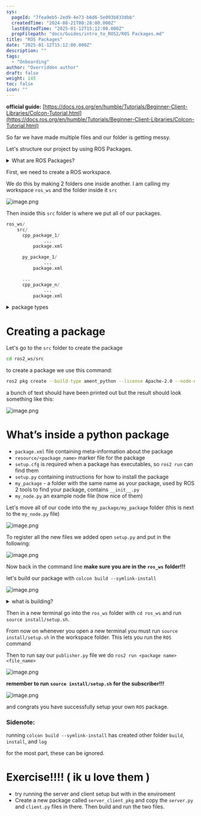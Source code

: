 ```yaml
---
sys:
  pageId: "7fea9eb5-2ed9-4e73-b6d6-5e093b833dbb"
  createdTime: "2024-08-21T00:28:00.000Z"
  lastEditedTime: "2025-01-12T15:12:00.000Z"
  propFilepath: "docs/Guides/intro_to_ROS2/ROS Packages.md"
title: "ROS Packages"
date: "2025-01-12T15:12:00.000Z"
description: ""
tags:
  - "Onboarding"
author: "Overridden author"
draft: false
weight: 145
toc: false
icon: ""
---
```


**official guide:** [https://docs.ros.org/en/humble/Tutorials/Beginner-Client-Libraries/Colcon-Tutorial.html](https://docs.ros.org/en/humble/Tutorials/Beginner-Client-Libraries/Colcon-Tutorial.html)

So far we have made multiple files and our folder is getting messy.

Let's structure our project by using ROS Packages.

<details>

<summary>What are ROS Packages?</summary>

ROS Packages are, as the name implies, packages of code that are highly sharable between ROS developers.

They consist of a folder, `package.xml` file, and source code

```python
      cpp_package_1/
		      ... imagine much code files here ..
          package.xml
```

</details>

First, we need to create a ROS workspace.

We do this by making 2 folders one inside another. I am calling my workspace `ros_ws` and the folder inside it `src`

![image.png](https://prod-files-secure.s3.us-west-2.amazonaws.com/d518164a-d88e-44d1-a4ee-3adb3bd8bce0/70706947-fd18-4537-a67b-e12946812d31/image.png?X-Amz-Algorithm=AWS4-HMAC-SHA256&X-Amz-Content-Sha256=UNSIGNED-PAYLOAD&X-Amz-Credential=ASIAZI2LB466VD7VMUDQ%2F20250213%2Fus-west-2%2Fs3%2Faws4_request&X-Amz-Date=20250213T160949Z&X-Amz-Expires=3600&X-Amz-Security-Token=IQoJb3JpZ2luX2VjEPD%2F%2F%2F%2F%2F%2F%2F%2F%2F%2FwEaCXVzLXdlc3QtMiJGMEQCIETg2ztm5o4t4GYZPnPU16qDaqeMr5pdvbaXT51emOKxAiAD7XAAwHLLe4zP1WDeqJd4hhGRS3Wsc46AtgaepposUyr%2FAwgZEAAaDDYzNzQyMzE4MzgwNSIMvSuc4kcSJ2BV28wIKtwDCkSJBYiV1IQt0%2FiSXoXgINIm80XvLBVWSUMDmKFynDNdy6GrWIme54bTHeQ7Oo8CrJTJaUkv9%2F1r8M4eqWGkA6RAxbi8Zx5FK2zdPMFTcRE3MYa15bYL%2FQN2%2Fj%2Fnp6k%2BsPswZamsvLCRUznSxdnO6HmHW4etBkkVxd78iFalAeCIutxwzBSuC1YkeqntBsWKYeAX%2FYL91cjHHUCIakS%2Fcga7cTwEEDgyhrj%2F%2BqYWyGigCBWg%2Fu9DJ66uXSFECJ6EPzy7wkbMIPeWhB32ci0GPT0BV7ziV4O8%2FX075kywahqOO1OMmnK1RCXLCQ9RSbMzD3OGmUcK1earqn8mtP%2FZ6uz2PWP%2BwZo8c17Hlre4H85Jmmc6yzxKuWFi2Y8o366AvYLc9HzDFtol9G%2B2ZZ9WkLp3ARz6ldQOsaba%2B6ha%2Ft0j9HtyRRTfDXm6tavgqhdrPcIIT46nPSZ5tmnRU5a%2FxQXCGn6uyVe7qouBXmwvwh0C7tgz5xGDXZy7sRP%2BrFfqmc56FOG8NqaMJEZAc6ww%2BdrwuRCEsrsyqJLAGiM2AaH2QLkxaSCmlmmKcfc2d4FjoS8NpUm5zz9zQdxLRu4pkDBm5rZH359OpBkPmFIWzJsnqtr%2F28RNLCnmdYIwhp64vQY6pgFkz%2FknFByvLFbQYXCsHCSPad0MrrOZyRYWxVGwhOvbKHbBZ%2BWvYGrA48r8U4EgwcpywPUDHRfXXOyMsO9UI%2FHpC4rK9Wo8IsMTHil6wzBEjaKay0TvWiXq4WovjdiqaNtZEF6aDtPz5vdy0WPH3SNxYitBxtPM25eO5wQUij02%2BAIyehW%2BNnqoKoUzoXCfgL41IGDFztO2U00jmb3kiC1Jqt%2By3BX4&X-Amz-Signature=ea79be6fa99d575c34011f1aa83797225118ccf56cc95e9aa8cd68fa579c3e6a&X-Amz-SignedHeaders=host&x-id=GetObject)

Then inside this `src` folder is where we put all of our packages.

```python
ros_ws/
    src/
      cpp_package_1/
		      ...
          package.xml

      py_package_1/
		      ...
          package.xml

      ...
      cpp_package_n/
		      ...
          package.xml

```

<details>

<summary>package types</summary>

packages can be either `C++` or python.

the intern file structure is different for each but for this guide we will stick to creating python packages

</details>

# Creating a package

Let's go to the `src` folder to create the package

```bash
cd ros2_ws/src
```

to create a package we use this command:

```bash
ros2 pkg create --build-type ament_python --license Apache-2.0 --node-name my_node my_package
```

a bunch of text should have been printed out but the result should look something like this:

![image.png](https://prod-files-secure.s3.us-west-2.amazonaws.com/d518164a-d88e-44d1-a4ee-3adb3bd8bce0/e6cf1e3f-8512-4a3e-b131-079f800bf3e8/image.png?X-Amz-Algorithm=AWS4-HMAC-SHA256&X-Amz-Content-Sha256=UNSIGNED-PAYLOAD&X-Amz-Credential=ASIAZI2LB466VD7VMUDQ%2F20250213%2Fus-west-2%2Fs3%2Faws4_request&X-Amz-Date=20250213T160949Z&X-Amz-Expires=3600&X-Amz-Security-Token=IQoJb3JpZ2luX2VjEPD%2F%2F%2F%2F%2F%2F%2F%2F%2F%2FwEaCXVzLXdlc3QtMiJGMEQCIETg2ztm5o4t4GYZPnPU16qDaqeMr5pdvbaXT51emOKxAiAD7XAAwHLLe4zP1WDeqJd4hhGRS3Wsc46AtgaepposUyr%2FAwgZEAAaDDYzNzQyMzE4MzgwNSIMvSuc4kcSJ2BV28wIKtwDCkSJBYiV1IQt0%2FiSXoXgINIm80XvLBVWSUMDmKFynDNdy6GrWIme54bTHeQ7Oo8CrJTJaUkv9%2F1r8M4eqWGkA6RAxbi8Zx5FK2zdPMFTcRE3MYa15bYL%2FQN2%2Fj%2Fnp6k%2BsPswZamsvLCRUznSxdnO6HmHW4etBkkVxd78iFalAeCIutxwzBSuC1YkeqntBsWKYeAX%2FYL91cjHHUCIakS%2Fcga7cTwEEDgyhrj%2F%2BqYWyGigCBWg%2Fu9DJ66uXSFECJ6EPzy7wkbMIPeWhB32ci0GPT0BV7ziV4O8%2FX075kywahqOO1OMmnK1RCXLCQ9RSbMzD3OGmUcK1earqn8mtP%2FZ6uz2PWP%2BwZo8c17Hlre4H85Jmmc6yzxKuWFi2Y8o366AvYLc9HzDFtol9G%2B2ZZ9WkLp3ARz6ldQOsaba%2B6ha%2Ft0j9HtyRRTfDXm6tavgqhdrPcIIT46nPSZ5tmnRU5a%2FxQXCGn6uyVe7qouBXmwvwh0C7tgz5xGDXZy7sRP%2BrFfqmc56FOG8NqaMJEZAc6ww%2BdrwuRCEsrsyqJLAGiM2AaH2QLkxaSCmlmmKcfc2d4FjoS8NpUm5zz9zQdxLRu4pkDBm5rZH359OpBkPmFIWzJsnqtr%2F28RNLCnmdYIwhp64vQY6pgFkz%2FknFByvLFbQYXCsHCSPad0MrrOZyRYWxVGwhOvbKHbBZ%2BWvYGrA48r8U4EgwcpywPUDHRfXXOyMsO9UI%2FHpC4rK9Wo8IsMTHil6wzBEjaKay0TvWiXq4WovjdiqaNtZEF6aDtPz5vdy0WPH3SNxYitBxtPM25eO5wQUij02%2BAIyehW%2BNnqoKoUzoXCfgL41IGDFztO2U00jmb3kiC1Jqt%2By3BX4&X-Amz-Signature=77f6b5b178e1d19ef54de3ae17fd8bd931a1f60f4d186cef5344d4e842fc4ef7&X-Amz-SignedHeaders=host&x-id=GetObject)

# What’s inside a python package

- `package.xml` file containing meta-information about the package
- `resource/<package_name>` marker file for the package
- `setup.cfg` is required when a package has executables, so `ros2 run` can find them
- `setup.py` containing instructions for how to install the package
- `my_package` - a folder with the same name as your package, used by ROS 2 tools to find your package, contains `__init__.py`
- `my_node.py` an example node file (how nice of them)

Let's move all of our code into the `my_package/my_package` folder (this is next to the `my_node.py` file)

![image.png](https://prod-files-secure.s3.us-west-2.amazonaws.com/d518164a-d88e-44d1-a4ee-3adb3bd8bce0/9ce58f11-0da9-4d3e-b86d-506a9685d378/image.png?X-Amz-Algorithm=AWS4-HMAC-SHA256&X-Amz-Content-Sha256=UNSIGNED-PAYLOAD&X-Amz-Credential=ASIAZI2LB466VD7VMUDQ%2F20250213%2Fus-west-2%2Fs3%2Faws4_request&X-Amz-Date=20250213T160949Z&X-Amz-Expires=3600&X-Amz-Security-Token=IQoJb3JpZ2luX2VjEPD%2F%2F%2F%2F%2F%2F%2F%2F%2F%2FwEaCXVzLXdlc3QtMiJGMEQCIETg2ztm5o4t4GYZPnPU16qDaqeMr5pdvbaXT51emOKxAiAD7XAAwHLLe4zP1WDeqJd4hhGRS3Wsc46AtgaepposUyr%2FAwgZEAAaDDYzNzQyMzE4MzgwNSIMvSuc4kcSJ2BV28wIKtwDCkSJBYiV1IQt0%2FiSXoXgINIm80XvLBVWSUMDmKFynDNdy6GrWIme54bTHeQ7Oo8CrJTJaUkv9%2F1r8M4eqWGkA6RAxbi8Zx5FK2zdPMFTcRE3MYa15bYL%2FQN2%2Fj%2Fnp6k%2BsPswZamsvLCRUznSxdnO6HmHW4etBkkVxd78iFalAeCIutxwzBSuC1YkeqntBsWKYeAX%2FYL91cjHHUCIakS%2Fcga7cTwEEDgyhrj%2F%2BqYWyGigCBWg%2Fu9DJ66uXSFECJ6EPzy7wkbMIPeWhB32ci0GPT0BV7ziV4O8%2FX075kywahqOO1OMmnK1RCXLCQ9RSbMzD3OGmUcK1earqn8mtP%2FZ6uz2PWP%2BwZo8c17Hlre4H85Jmmc6yzxKuWFi2Y8o366AvYLc9HzDFtol9G%2B2ZZ9WkLp3ARz6ldQOsaba%2B6ha%2Ft0j9HtyRRTfDXm6tavgqhdrPcIIT46nPSZ5tmnRU5a%2FxQXCGn6uyVe7qouBXmwvwh0C7tgz5xGDXZy7sRP%2BrFfqmc56FOG8NqaMJEZAc6ww%2BdrwuRCEsrsyqJLAGiM2AaH2QLkxaSCmlmmKcfc2d4FjoS8NpUm5zz9zQdxLRu4pkDBm5rZH359OpBkPmFIWzJsnqtr%2F28RNLCnmdYIwhp64vQY6pgFkz%2FknFByvLFbQYXCsHCSPad0MrrOZyRYWxVGwhOvbKHbBZ%2BWvYGrA48r8U4EgwcpywPUDHRfXXOyMsO9UI%2FHpC4rK9Wo8IsMTHil6wzBEjaKay0TvWiXq4WovjdiqaNtZEF6aDtPz5vdy0WPH3SNxYitBxtPM25eO5wQUij02%2BAIyehW%2BNnqoKoUzoXCfgL41IGDFztO2U00jmb3kiC1Jqt%2By3BX4&X-Amz-Signature=b230d25aed8e8bba914f5e1fcafc6e61927ec0260cd5e14fc6699e54e882a9a7&X-Amz-SignedHeaders=host&x-id=GetObject)

To register all the new files we added open `setup.py` and put in the following:

![image.png](https://prod-files-secure.s3.us-west-2.amazonaws.com/d518164a-d88e-44d1-a4ee-3adb3bd8bce0/1cd7c262-4cae-4496-9d75-c178537d24a2/image.png?X-Amz-Algorithm=AWS4-HMAC-SHA256&X-Amz-Content-Sha256=UNSIGNED-PAYLOAD&X-Amz-Credential=ASIAZI2LB466VD7VMUDQ%2F20250213%2Fus-west-2%2Fs3%2Faws4_request&X-Amz-Date=20250213T160949Z&X-Amz-Expires=3600&X-Amz-Security-Token=IQoJb3JpZ2luX2VjEPD%2F%2F%2F%2F%2F%2F%2F%2F%2F%2FwEaCXVzLXdlc3QtMiJGMEQCIETg2ztm5o4t4GYZPnPU16qDaqeMr5pdvbaXT51emOKxAiAD7XAAwHLLe4zP1WDeqJd4hhGRS3Wsc46AtgaepposUyr%2FAwgZEAAaDDYzNzQyMzE4MzgwNSIMvSuc4kcSJ2BV28wIKtwDCkSJBYiV1IQt0%2FiSXoXgINIm80XvLBVWSUMDmKFynDNdy6GrWIme54bTHeQ7Oo8CrJTJaUkv9%2F1r8M4eqWGkA6RAxbi8Zx5FK2zdPMFTcRE3MYa15bYL%2FQN2%2Fj%2Fnp6k%2BsPswZamsvLCRUznSxdnO6HmHW4etBkkVxd78iFalAeCIutxwzBSuC1YkeqntBsWKYeAX%2FYL91cjHHUCIakS%2Fcga7cTwEEDgyhrj%2F%2BqYWyGigCBWg%2Fu9DJ66uXSFECJ6EPzy7wkbMIPeWhB32ci0GPT0BV7ziV4O8%2FX075kywahqOO1OMmnK1RCXLCQ9RSbMzD3OGmUcK1earqn8mtP%2FZ6uz2PWP%2BwZo8c17Hlre4H85Jmmc6yzxKuWFi2Y8o366AvYLc9HzDFtol9G%2B2ZZ9WkLp3ARz6ldQOsaba%2B6ha%2Ft0j9HtyRRTfDXm6tavgqhdrPcIIT46nPSZ5tmnRU5a%2FxQXCGn6uyVe7qouBXmwvwh0C7tgz5xGDXZy7sRP%2BrFfqmc56FOG8NqaMJEZAc6ww%2BdrwuRCEsrsyqJLAGiM2AaH2QLkxaSCmlmmKcfc2d4FjoS8NpUm5zz9zQdxLRu4pkDBm5rZH359OpBkPmFIWzJsnqtr%2F28RNLCnmdYIwhp64vQY6pgFkz%2FknFByvLFbQYXCsHCSPad0MrrOZyRYWxVGwhOvbKHbBZ%2BWvYGrA48r8U4EgwcpywPUDHRfXXOyMsO9UI%2FHpC4rK9Wo8IsMTHil6wzBEjaKay0TvWiXq4WovjdiqaNtZEF6aDtPz5vdy0WPH3SNxYitBxtPM25eO5wQUij02%2BAIyehW%2BNnqoKoUzoXCfgL41IGDFztO2U00jmb3kiC1Jqt%2By3BX4&X-Amz-Signature=2fdae76642f06742b77610ef47a3fa3173f8c5f633023b9bb8752b3526f2d5fd&X-Amz-SignedHeaders=host&x-id=GetObject)

Now back in the command line **make sure you are in the** **`ros_ws`** **folder!!!**

let's build our package with `colcon build --symlink-install`

![image.png](https://prod-files-secure.s3.us-west-2.amazonaws.com/d518164a-d88e-44d1-a4ee-3adb3bd8bce0/2f2a0d27-b173-48fd-b189-5f5c0ce65619/image.png?X-Amz-Algorithm=AWS4-HMAC-SHA256&X-Amz-Content-Sha256=UNSIGNED-PAYLOAD&X-Amz-Credential=ASIAZI2LB466VD7VMUDQ%2F20250213%2Fus-west-2%2Fs3%2Faws4_request&X-Amz-Date=20250213T160949Z&X-Amz-Expires=3600&X-Amz-Security-Token=IQoJb3JpZ2luX2VjEPD%2F%2F%2F%2F%2F%2F%2F%2F%2F%2FwEaCXVzLXdlc3QtMiJGMEQCIETg2ztm5o4t4GYZPnPU16qDaqeMr5pdvbaXT51emOKxAiAD7XAAwHLLe4zP1WDeqJd4hhGRS3Wsc46AtgaepposUyr%2FAwgZEAAaDDYzNzQyMzE4MzgwNSIMvSuc4kcSJ2BV28wIKtwDCkSJBYiV1IQt0%2FiSXoXgINIm80XvLBVWSUMDmKFynDNdy6GrWIme54bTHeQ7Oo8CrJTJaUkv9%2F1r8M4eqWGkA6RAxbi8Zx5FK2zdPMFTcRE3MYa15bYL%2FQN2%2Fj%2Fnp6k%2BsPswZamsvLCRUznSxdnO6HmHW4etBkkVxd78iFalAeCIutxwzBSuC1YkeqntBsWKYeAX%2FYL91cjHHUCIakS%2Fcga7cTwEEDgyhrj%2F%2BqYWyGigCBWg%2Fu9DJ66uXSFECJ6EPzy7wkbMIPeWhB32ci0GPT0BV7ziV4O8%2FX075kywahqOO1OMmnK1RCXLCQ9RSbMzD3OGmUcK1earqn8mtP%2FZ6uz2PWP%2BwZo8c17Hlre4H85Jmmc6yzxKuWFi2Y8o366AvYLc9HzDFtol9G%2B2ZZ9WkLp3ARz6ldQOsaba%2B6ha%2Ft0j9HtyRRTfDXm6tavgqhdrPcIIT46nPSZ5tmnRU5a%2FxQXCGn6uyVe7qouBXmwvwh0C7tgz5xGDXZy7sRP%2BrFfqmc56FOG8NqaMJEZAc6ww%2BdrwuRCEsrsyqJLAGiM2AaH2QLkxaSCmlmmKcfc2d4FjoS8NpUm5zz9zQdxLRu4pkDBm5rZH359OpBkPmFIWzJsnqtr%2F28RNLCnmdYIwhp64vQY6pgFkz%2FknFByvLFbQYXCsHCSPad0MrrOZyRYWxVGwhOvbKHbBZ%2BWvYGrA48r8U4EgwcpywPUDHRfXXOyMsO9UI%2FHpC4rK9Wo8IsMTHil6wzBEjaKay0TvWiXq4WovjdiqaNtZEF6aDtPz5vdy0WPH3SNxYitBxtPM25eO5wQUij02%2BAIyehW%2BNnqoKoUzoXCfgL41IGDFztO2U00jmb3kiC1Jqt%2By3BX4&X-Amz-Signature=c077bcdda41073166442357130189dc6d9095e3728cf35c64d75a2b3fd344f8b&X-Amz-SignedHeaders=host&x-id=GetObject)

<details>

<summary>what is building?</summary>

if you are a CS major at Rose-Hulman you will learn the answer to this in CSSE132

but TLDR; is it combines all the code files into one program that can be run easily 

</details>

Then in a new terminal go into the `ros_ws` folder with `cd ros_ws` and run `source install/setup.sh`. 

From now on whenever you open a new terminal you must run `source install/setup.sh` in the workspace folder. This lets you run the `ROS` command

Then to run say our `publisher.py` file we do `ros2 run <package name> <file_name>`

![image.png](https://prod-files-secure.s3.us-west-2.amazonaws.com/d518164a-d88e-44d1-a4ee-3adb3bd8bce0/4f4b1219-3a44-4632-aa0a-ce3471699f59/image.png?X-Amz-Algorithm=AWS4-HMAC-SHA256&X-Amz-Content-Sha256=UNSIGNED-PAYLOAD&X-Amz-Credential=ASIAZI2LB466VD7VMUDQ%2F20250213%2Fus-west-2%2Fs3%2Faws4_request&X-Amz-Date=20250213T160949Z&X-Amz-Expires=3600&X-Amz-Security-Token=IQoJb3JpZ2luX2VjEPD%2F%2F%2F%2F%2F%2F%2F%2F%2F%2FwEaCXVzLXdlc3QtMiJGMEQCIETg2ztm5o4t4GYZPnPU16qDaqeMr5pdvbaXT51emOKxAiAD7XAAwHLLe4zP1WDeqJd4hhGRS3Wsc46AtgaepposUyr%2FAwgZEAAaDDYzNzQyMzE4MzgwNSIMvSuc4kcSJ2BV28wIKtwDCkSJBYiV1IQt0%2FiSXoXgINIm80XvLBVWSUMDmKFynDNdy6GrWIme54bTHeQ7Oo8CrJTJaUkv9%2F1r8M4eqWGkA6RAxbi8Zx5FK2zdPMFTcRE3MYa15bYL%2FQN2%2Fj%2Fnp6k%2BsPswZamsvLCRUznSxdnO6HmHW4etBkkVxd78iFalAeCIutxwzBSuC1YkeqntBsWKYeAX%2FYL91cjHHUCIakS%2Fcga7cTwEEDgyhrj%2F%2BqYWyGigCBWg%2Fu9DJ66uXSFECJ6EPzy7wkbMIPeWhB32ci0GPT0BV7ziV4O8%2FX075kywahqOO1OMmnK1RCXLCQ9RSbMzD3OGmUcK1earqn8mtP%2FZ6uz2PWP%2BwZo8c17Hlre4H85Jmmc6yzxKuWFi2Y8o366AvYLc9HzDFtol9G%2B2ZZ9WkLp3ARz6ldQOsaba%2B6ha%2Ft0j9HtyRRTfDXm6tavgqhdrPcIIT46nPSZ5tmnRU5a%2FxQXCGn6uyVe7qouBXmwvwh0C7tgz5xGDXZy7sRP%2BrFfqmc56FOG8NqaMJEZAc6ww%2BdrwuRCEsrsyqJLAGiM2AaH2QLkxaSCmlmmKcfc2d4FjoS8NpUm5zz9zQdxLRu4pkDBm5rZH359OpBkPmFIWzJsnqtr%2F28RNLCnmdYIwhp64vQY6pgFkz%2FknFByvLFbQYXCsHCSPad0MrrOZyRYWxVGwhOvbKHbBZ%2BWvYGrA48r8U4EgwcpywPUDHRfXXOyMsO9UI%2FHpC4rK9Wo8IsMTHil6wzBEjaKay0TvWiXq4WovjdiqaNtZEF6aDtPz5vdy0WPH3SNxYitBxtPM25eO5wQUij02%2BAIyehW%2BNnqoKoUzoXCfgL41IGDFztO2U00jmb3kiC1Jqt%2By3BX4&X-Amz-Signature=2ea984bc108fec11b34b93a19a690f1b78e16ba886bb9ed3c12b991e7cb43769&X-Amz-SignedHeaders=host&x-id=GetObject)

**remember to run** **`source install/setup.sh`** **for the subscriber!!!**

![image.png](https://prod-files-secure.s3.us-west-2.amazonaws.com/d518164a-d88e-44d1-a4ee-3adb3bd8bce0/02121119-dad4-49ec-8356-c956108b4243/image.png?X-Amz-Algorithm=AWS4-HMAC-SHA256&X-Amz-Content-Sha256=UNSIGNED-PAYLOAD&X-Amz-Credential=ASIAZI2LB466VD7VMUDQ%2F20250213%2Fus-west-2%2Fs3%2Faws4_request&X-Amz-Date=20250213T160949Z&X-Amz-Expires=3600&X-Amz-Security-Token=IQoJb3JpZ2luX2VjEPD%2F%2F%2F%2F%2F%2F%2F%2F%2F%2FwEaCXVzLXdlc3QtMiJGMEQCIETg2ztm5o4t4GYZPnPU16qDaqeMr5pdvbaXT51emOKxAiAD7XAAwHLLe4zP1WDeqJd4hhGRS3Wsc46AtgaepposUyr%2FAwgZEAAaDDYzNzQyMzE4MzgwNSIMvSuc4kcSJ2BV28wIKtwDCkSJBYiV1IQt0%2FiSXoXgINIm80XvLBVWSUMDmKFynDNdy6GrWIme54bTHeQ7Oo8CrJTJaUkv9%2F1r8M4eqWGkA6RAxbi8Zx5FK2zdPMFTcRE3MYa15bYL%2FQN2%2Fj%2Fnp6k%2BsPswZamsvLCRUznSxdnO6HmHW4etBkkVxd78iFalAeCIutxwzBSuC1YkeqntBsWKYeAX%2FYL91cjHHUCIakS%2Fcga7cTwEEDgyhrj%2F%2BqYWyGigCBWg%2Fu9DJ66uXSFECJ6EPzy7wkbMIPeWhB32ci0GPT0BV7ziV4O8%2FX075kywahqOO1OMmnK1RCXLCQ9RSbMzD3OGmUcK1earqn8mtP%2FZ6uz2PWP%2BwZo8c17Hlre4H85Jmmc6yzxKuWFi2Y8o366AvYLc9HzDFtol9G%2B2ZZ9WkLp3ARz6ldQOsaba%2B6ha%2Ft0j9HtyRRTfDXm6tavgqhdrPcIIT46nPSZ5tmnRU5a%2FxQXCGn6uyVe7qouBXmwvwh0C7tgz5xGDXZy7sRP%2BrFfqmc56FOG8NqaMJEZAc6ww%2BdrwuRCEsrsyqJLAGiM2AaH2QLkxaSCmlmmKcfc2d4FjoS8NpUm5zz9zQdxLRu4pkDBm5rZH359OpBkPmFIWzJsnqtr%2F28RNLCnmdYIwhp64vQY6pgFkz%2FknFByvLFbQYXCsHCSPad0MrrOZyRYWxVGwhOvbKHbBZ%2BWvYGrA48r8U4EgwcpywPUDHRfXXOyMsO9UI%2FHpC4rK9Wo8IsMTHil6wzBEjaKay0TvWiXq4WovjdiqaNtZEF6aDtPz5vdy0WPH3SNxYitBxtPM25eO5wQUij02%2BAIyehW%2BNnqoKoUzoXCfgL41IGDFztO2U00jmb3kiC1Jqt%2By3BX4&X-Amz-Signature=5f37760a7182822db8fafaebac3d7807d9b06cd85184925753d8a9ca322a55b0&X-Amz-SignedHeaders=host&x-id=GetObject)

and congrats you have successfully setup your own `ROS` package.

### Sidenote:

running `colcon build --symlink-install` has created other folder `build`, `install`, and `log`

for the most part, these can be ignored.

# Exercise!!!! ( ik u love them )

- try running the server and client setup but with in the enviroment
- Create a new package called `server_client_pkg` and copy the `server.py` and `client.py` files in there. Then build and run the two files.
